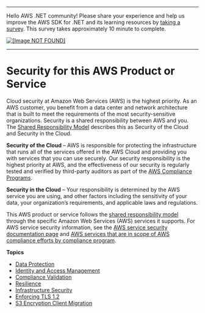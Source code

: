 --------

Hello AWS \.NET community\! Please share your experience and help us improve the AWS SDK for \.NET and its learning resources by [taking a survey](https://amazonmr.au1.qualtrics.com/jfe/form/SV_bqfQLfZ5nhFUiV0)\. This survey takes approximately 10 minute to complete\.

 [ ![\[Image NOT FOUND\]](http://docs.aws.amazon.com/sdk-for-net/latest/developer-guide/images/SurveyButton.png) ](https://amazonmr.au1.qualtrics.com/jfe/form/SV_bqfQLfZ5nhFUiV0)

--------

# Security for this AWS Product or Service<a name="security"></a>

Cloud security at Amazon Web Services \(AWS\) is the highest priority\. As an AWS customer, you benefit from a data center and network architecture that is built to meet the requirements of the most security\-sensitive organizations\. Security is a shared responsibility between AWS and you\. The [Shared Responsibility Model](https://aws.amazon.com/compliance/shared-responsibility-model/) describes this as Security of the Cloud and Security in the Cloud\.

**Security of the Cloud** – AWS is responsible for protecting the infrastructure that runs all of the services offered in the AWS Cloud and providing you with services that you can use securely\. Our security responsibility is the highest priority at AWS, and the effectiveness of our security is regularly tested and verified by third\-party auditors as part of the [AWS Compliance Programs](https://aws.amazon.com/compliance/programs/)\.

**Security in the Cloud** – Your responsibility is determined by the AWS service you are using, and other factors including the sensitivity of your data, your organization’s requirements, and applicable laws and regulations\.

This AWS product or service follows the [shared responsibility model](https://aws.amazon.com/compliance/shared-responsibility-model/) through the specific Amazon Web Services \(AWS\) services it supports\. For AWS service security information, see the [AWS service security documentation page](https://docs.aws.amazon.com/security/?id=docs_gateway#aws-security) and [AWS services that are in scope of AWS compliance efforts by compliance program](https://aws.amazon.com/compliance/services-in-scope/)\.

**Topics**
+ [Data Protection](data-protection.md)
+ [Identity and Access Management](security-iam.md)
+ [Compliance Validation](compliance-validation.md)
+ [Resilience](disaster-recovery-resiliency.md)
+ [Infrastructure Security](infrastructure-security.md)
+ [Enforcing TLS 1\.2](enforcing-tls.md)
+ [S3 Encryption Client Migration](s3-encryption-migration.md)